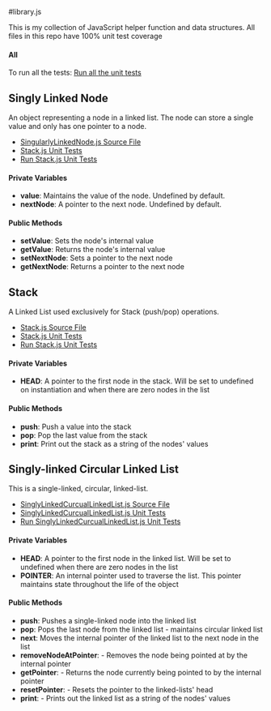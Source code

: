 #library.js

This is my collection of JavaScript helper function and data structures. All files in this repo have 100% unit test coverage

#### All

To run all the tests:
[Run all the  unit tests](http://sghiassy.github.com/library/spec/runtimes/AllTests.html "Run unit tests on all the files")

## Singly Linked Node

An object representing a node in a linked list. The node can store a single value and only has one pointer to a node.

-  [SingularlyLinkedNode.js Source File](http://sghiassy.github.com/library/src/SinglyLinkedCircualLinkedList.js "SingularlyLinkedNode.js")
-  [Stack.js Unit Tests](http://sghiassy.github.com/library/spec/tests/StackSpec.js "Stack.js Unit Tests")
-  [Run Stack.js Unit Tests](http://sghiassy.github.com/library/spec/runtimes/StackTests.html "Run Stack.js Unit Tests")

#### Private Variables

-  **value**: Maintains the value of the node. Undefined by default.
-  **nextNode**: A pointer to the next node. Undefined by default.

#### Public Methods

-  **setValue**: Sets the node's internal value
-  **getValue**: Returns the node's internal value
-  **setNextNode**: Sets a pointer to the next node
-  **getNextNode**: Returns a pointer to the next node

## Stack

A Linked List used exclusively for Stack (push/pop) operations.

-  [Stack.js Source File](http://sghiassy.github.com/library/src/Stack.js "Stack.js")
-  [Stack.js Unit Tests](http://sghiassy.github.com/library/spec/tests/StackSpec.js "Stack.js Unit Tests")
-  [Run Stack.js Unit Tests](http://sghiassy.github.com/library/spec/runtimes/StackTests.html "Run Stack.js Unit Tests")

#### Private Variables

-  **HEAD**: A pointer to the first node in the stack. Will be set to undefined on instantiation and when there are zero nodes in the list

#### Public Methods

-  **push**: Push a value into the stack
-  **pop**: Pop the last value from the stack
-  **print**: Print out the stack as a string of the nodes' values

## Singly-linked Circular Linked List

This is a single-linked, circular, linked-list. 

-  [SinglyLinkedCurcualLinkedList.js Source File](http://sghiassy.github.com/library/src/SinglyLinkedCurcualLinkedList.js "SinglyLinkedCurcualLinkedList.js")
-  [SinglyLinkedCurcualLinkedList.js Unit Tests](http://sghiassy.github.com/library/spec/tests/SinglyLinkedCurcualLinkedList.js "SinglyLinkedCurcualLinkedList.js Unit Tests")
-  [Run SinglyLinkedCurcualLinkedList.js Unit Tests](http://sghiassy.github.com/library/spec/runtimes/SinglyLinkedCurcualLinkedList.html "Run Stack.js Unit Tests")

#### Private Variables

-  **HEAD**: A pointer to the first node in the linked list. Will be set to undefined when there are zero nodes in the list
-  **POINTER**: An internal pointer used to traverse the list. This pointer maintains state throughout the life of the object

#### Public Methods

-  **push**: Pushes a single-linked node into the linked list
-  **pop**: Pops the last node from the linked list - maintains circular linked list
-  **next**: Moves the internal pointer of the linked list to the next node in the list
-  **removeNodeAtPointer**: - Removes the node being pointed at by the internal pointer
-  **getPointer**: - Returns the node currently being pointed to by the internal pointer
-  **resetPointer**: - Resets the pointer to the linked-lists' head
-  **print**: - Prints out the linked list as a string of the nodes' values